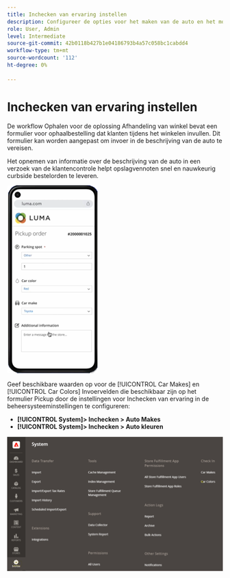 ```yaml
---
title: Inchecken van ervaring instellen
description: Configureer de opties voor het maken van de auto en het modelmodel dat beschikbaar is voor klanten die het ophalen van de wagen willen beperken wanneer ze het formulier voor de ophaalvolgorde invullen.
role: User, Admin
level: Intermediate
source-git-commit: 42b0118b427b1e04186793b4a57c058bc1cabdd4
workflow-type: tm+mt
source-wordcount: '112'
ht-degree: 0%

---
```



# Inchecken van ervaring instellen

De workflow Ophalen voor de oplossing Afhandeling van winkel bevat een formulier voor ophaalbestelling dat klanten tijdens het winkelen invullen. Dit formulier kan worden aangepast om invoer in de beschrijving van de auto te vereisen.

Het opnemen van informatie over de beschrijving van de auto in een verzoek van de klantencontrole helpt opslagvennoten snel en nauwkeurig curbside bestelorden te leveren.

![[!DNL Check-In Experience Car Make] en [!DNL Model] instellingen voor ophalen van rand](assets/checkin-system-settings-car-options.png)

Geef beschikbare waarden op voor de [!UICONTROL Car Makes] en [!UICONTROL Car Colors] Invoervelden die beschikbaar zijn op het formulier Pickup door de instellingen voor Inchecken van ervaring in de beheersysteeminstellingen te configureren:

- **[!UICONTROL System]> Inchecken > Auto Makes**
- **[!UICONTROL System]> Inchecken > Auto kleuren**

![[!DNL Check-In Experience system configuration for curbside pickup]](assets/check-in-experience-system-config.png)

